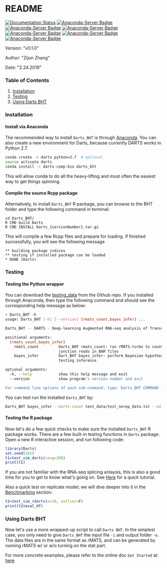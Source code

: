 # README

[![Documentation Status](https://readthedocs.org/projects/darts-bht/badge/?version=latest)](https://darts-bht.readthedocs.io/en/latest/?badge=latest)
[![Anaconda-Server Badge](https://anaconda.org/darts-comp-bio/darts_bht/badges/version.svg)](https://anaconda.org/darts-comp-bio/darts_bht)
[![Anaconda-Server Badge](https://anaconda.org/darts-comp-bio/darts_bht/badges/installer/conda.svg)](https://conda.anaconda.org/darts-comp-bio)
[![Anaconda-Server Badge](https://anaconda.org/darts-comp-bio/darts_bht/badges/latest_release_date.svg)](https://anaconda.org/darts-comp-bio/darts_bht)
[![Anaconda-Server Badge](https://anaconda.org/darts-comp-bio/darts_bht/badges/platforms.svg)](https://anaconda.org/darts-comp-bio/darts_bht)
[![Anaconda-Server Badge](https://anaconda.org/darts-comp-bio/darts_bht/badges/downloads.svg)](https://anaconda.org/darts-comp-bio/darts_bht)
[![Anaconda-Server Badge](https://anaconda.org/darts-comp-bio/darts_bht/badges/license.svg)](https://anaconda.org/darts-comp-bio/darts_bht)

Version: "v0.1.0"

Author: "Zijun Zhang"

Date: "2.24.2019"


### Table of Contents
1. [Installation](#installation)
2. [Testing](#testing)
3. [Using Darts BHT](#using-darts-bht)


### Installation

#### Install via Anaconda
The recommended way to install `Darts_BHT` is through [Anaconda](https://anaconda.org/darts-comp-bio).
You can also create a new environment for Darts, because currently DARTS works in Python 2.7.

```bash
conda create -n darts python=2.7  # optional
source activate darts
conda install -c darts-comp-bio darts_bht
```

This will allow conda to do all the heavy-lifting and most often the easiest way to get things spinning.

#### Compile the source Rcpp package
Alternatively, to install `Darts_BHT` R package, you can browse to the BHT folder and
type the following command in terminal:
```
cd Darts_BHT/
R CMD build Darts
R CMD INSTALL Darts_{versionNumber}.tar.gz
```
This will compile a few Rcpp files and prepare for loading. 
If finished successfully, you will see the following message
```
** building package indices
** testing if installed package can be loaded
* DONE (Darts)
```

### Testing

#### Testing the Python wrapper
You can download the [testing_data](https://github.com/zj-zhang/DARTS-BleedingEdge/tree/doc/Darts_BHT/test_data) from the Github repo. If you installed through Anaconda, then type the following command and should
see the corresponding help message as below:

```bash
> Darts_BHT -h
usage: Darts_BHT [-h] [--version] {rmats_count,bayes_infer} ...

Darts_BHT -- DARTS - Deep-learning Augmented RNA-seq analysis of Transcript Splicing

positional arguments:
  {rmats_count,bayes_infer}
    rmats_count         Darts_BHT rmats_count: run rMATS-turbo to count
                        junction reads in BAM files
    bayes_infer         Dart_BHT bayes_infer: perform Bayesian hypothesis
                        testing inference

optional arguments:
  -h, --help            show this help message and exit
  --version             show program's version number and exit

For command line options of each sub-command, type: Darts_BHT COMMAND -h
```

You can test run the installed `Darts_BHT` by:
```bash
Darts_BHT bayes_infer --darts-count test_data/test_norep_data.txt --od test_data/
```

#### Testing the R package
Now let's do a few quick checks to make sure the installed
`Darts_BHT` R package works. There are a few built-in testing 
functions in `Darts` package. Open a new R interactive session, 
and run following code:
```r
library(Darts)
set.seed(101)
t1=test_sim_darts(covg=200)
print(t1)
```
If you are not familiar with the RNA-seq splicing anlaysis, this is also a good time for
you to get to know what's going on. See [Here](#) for a quick tutorial.

Also a quick test on replicate model; we will dive deeper into it in the [Benchmarking](#benchmark) section:
```r
t2=test_sim_rdarts(n=10, outlier=F)
print(t2$eval_df)
```

### Using Darts BHT

Now let's use a more wrapped-up script to call `Darts BHT`. 
In the simplest case, you only need to give `Darts_BHT` the input file `-i` and output folder `-o`. The data files are
in the same format as rMATS, and can be generated by running rMATS w/ or w/o turning on the stat part.

For more concrete examples, please refer to the online doc `Get Started` at:
[here](#)
